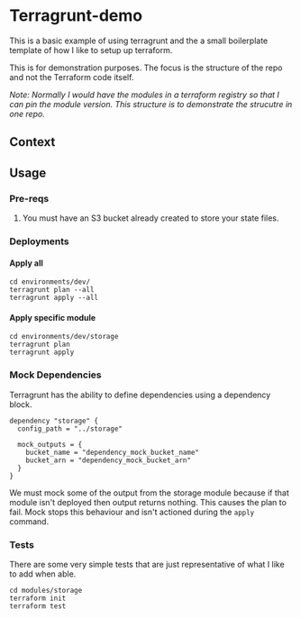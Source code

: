 # Terragrunt-demo

This is a basic example of using terragrunt and the a small boilerplate template of how I like to setup up terraform.

This is for demonstration purposes. The focus is the structure of the repo and not the Terraform code itself.

_Note: Normally I would have the modules in a terraform registry so that I can pin the module version. This structure is to demonstrate the strucutre in one repo._

## Context

## Usage
### Pre-reqs
1. You must have an S3 bucket already created to store your state files.
### Deployments
#### Apply all
```
cd environments/dev/
terragrunt plan --all
terragrunt apply --all
```
#### Apply specific module
```
cd environments/dev/storage
terragrunt plan
terragrunt apply
```
### Mock Dependencies
Terragrunt has the ability to define dependencies using a dependency block.
```
dependency "storage" {
  config_path = "../storage"

  mock_outputs = {
    bucket_name = "dependency_mock_bucket_name"
    bucket_arn = "dependency_mock_bucket_arn"
  }
}
```
We must mock some of the output from the storage module because if that module isn't deployed then output returns nothing. This causes the plan to fail.
Mock stops this behaviour and isn't actioned during the `apply` command.

### Tests

There are some very simple tests that are just representative of what I like to add when able.

```
cd modules/storage
terraform init
terraform test
```
